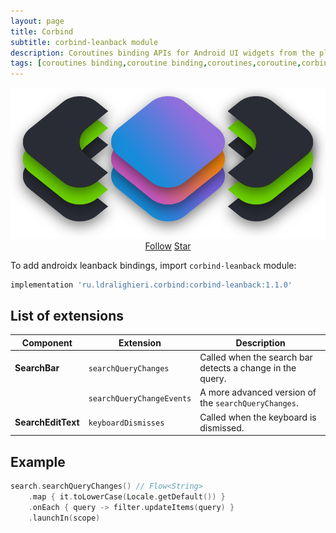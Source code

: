 ```yaml
---
layout: page
title: Corbind
subtitle: corbind-leanback module
description: Coroutines binding APIs for Android UI widgets from the platform and support libraries. Androidx leanback bindings.
tags: [coroutines binding,coroutine binding,coroutines,coroutine,corbind,kotlin,android,androidx,receivechannel,flow,data binding,androidx leanback bindings]
---
```


<div style="text-align: center">
    <img src="img/corbind.svg" alt="Corbind logo"/>
</div>

<script async defer src="https://buttons.github.io/buttons.js"></script>
<div style="text-align: center">
  <a class="github-button" href="https://github.com/LDRAlighieri" data-size="large" aria-label="Follow @LDRAlighieri on GitHub">Follow</a>
  <a class="github-button" href="https://github.com/LDRAlighieri/Corbind" data-icon="octicon-star" data-size="large" aria-label="Star LDRAlighieri/Corbind on GitHub">Star</a>
</div>

To add androidx leanback bindings, import `corbind-leanback` module:

```groovy
implementation 'ru.ldralighieri.corbind:corbind-leanback:1.1.0'
```

## List of extensions

Component | Extension | Description
--|---|--
**SearchBar** | `searchQueryChanges` | Called when the search bar detects a change in the query.
              | `searchQueryChangeEvents` | A more advanced version of the `searchQueryChanges`.
**SearchEditText** | `keyboardDismisses` | Called when the keyboard is dismissed.


## Example

```kotlin
search.searchQueryChanges() // Flow<String>
    .map { it.toLowerCase(Locale.getDefault()) }
    .onEach { query -> filter.updateItems(query) }
    .launchIn(scope)
```
